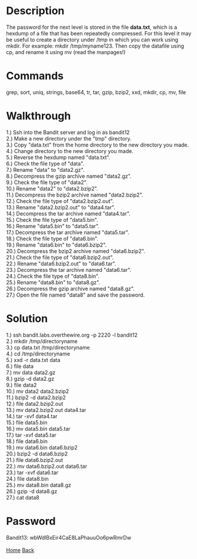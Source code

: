 # Description
The password for the next level is stored in the file **data.txt**, which is a hexdump of a file that has been repeatedly compressed. For this level it may be useful to create a directory under /tmp in which you can work using mkdir. For example: mkdir /tmp/myname123. Then copy the datafile using cp, and rename it using mv (read the manpages!)
# Commands
grep, sort, uniq, strings, base64, tr, tar, gzip, bzip2, xxd, mkdir, cp, mv, file
# Walkthrough
1.) Ssh into the Bandit server and log in as bandit12 <br />
2.) Make a new directory under the "tmp" directory. <br />
3.) Copy "data.txt" from the home directory to the new directory you made. <br />
4.) Change directory to the new directory you made. <br />
5.) Reverse the hexdump named "data.txt". <br />
6.) Check the file type of "data". <br />
7.) Rename "data" to "data2.gz". <br />
8.) Decompress the gzip archive named "data2.gz". <br />
9.) Check the file type of "data2". <br />
10.) Rename "data2" to "data2.bzip2". <br />
11.) Decompress the bzip2 archive named "data2.bzip2". <br />
12.) Check the file type of "data2.bzip2.out". <br />
13.) Rename "data2.bzip2.out" to "data4.tar". <br />
14.) Decompress the tar archive named "data4.tar". <br />
15.) Check the file type of "data5.bin". <br />
16.) Rename "data5.bin" to "data5.tar". <br />
17.) Decompress the tar archive named "data5.tar". <br />
18.) Check the file type of "data6.bin". <br />
19.) Rename "data6.bin" to "data6.bzip2". <br />
20.) Decompress the bzip2 archive named "data6.bzip2". <br />
21.) Check the file type of "data6.bzip2.out". <br />
22.) Rename "data6.bzip2.out" to "data6.tar". <br />
23.) Decompress the tar archive named "data6.tar". <br />
24.) Check the file type of "data8.bin". <br />
25.) Rename "data8.bin" to "data8.gz". <br />
26.) Decompress the gzip archive named "data8.gz". <br />
27.) Open the file named "data8" and save the password.
# Solution
1.) ssh bandit.labs.overthewire.org -p 2220 -l bandit12 <br />
2.) mkdir /tmp/directoryname <br />
3.) cp data.txt /tmp/directoryname <br />
4.) cd /tmp/directoryname <br />
5.) xxd -r data.txt data <br />
6.) file data <br />
7.) mv data data2.gz <br />
8.) gzip -d data2.gz <br />
9.) file data2 <br />
10.) mv data2 data2.bzip2 <br />
11.) bzip2 -d data2.bzip2 <br />
12.) file data2.bzip2.out <br />
13.) mv data2.bzip2.out data4.tar <br />
14.) tar -xvf data4.tar <br />
15.) file data5.bin <br />
16.) mv data5.bin data5.tar <br />
17.) tar -xvf data5.tar <br />
18.) file data6.bin <br />
19.) mv data6.bin data6.bzip2 <br />
20.) bzip2 -d data6.bzip2 <br />
21.) file data6.bzip2.out <br />
22.) mv data6.bzip2.out data6.tar <br />
23.) tar -xvf data6.tar <br />
24.) file data8.bin <br />
25.) mv data8.bin data8.gz <br />
26.) gzip -d data8.gz <br />
27.) cat data8
# Password
Bandit13: wbWdlBxEir4CaE8LaPhauuOo6pwRmrDw <br /> <br />
[Home](https://github.com/Spagoooti/OverTheWire-Bandit/blob/main/README.md) [Back]()